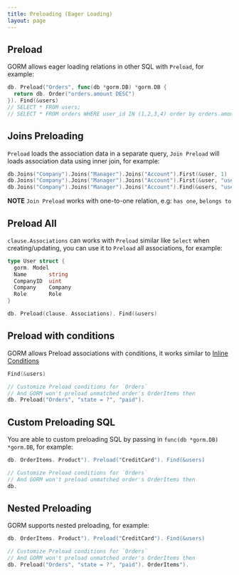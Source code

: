 ```yaml
---
title: Preloading (Eager Loading)
layout: page
---
```


## Preload

GORM allows eager loading relations in other SQL with `Preload`, for example:

```go
db. Preload("Orders", func(db *gorm.DB) *gorm.DB {
  return db. Order("orders.amount DESC")
}). Find(&users)
// SELECT * FROM users;
// SELECT * FROM orders WHERE user_id IN (1,2,3,4) order by orders.amount DESC;
```

## Joins Preloading

`Preload` loads the association data in a separate query, `Join Preload` will loads association data using inner join, for example:

```go
db.Joins("Company").Joins("Manager").Joins("Account").First(&user, 1)
db.Joins("Company").Joins("Manager").Joins("Account").First(&user, "users.name = ?", "jinzhu")
db.Joins("Company").Joins("Manager").Joins("Account").Find(&users, "users.id IN ?", []int{1,2,3,4,5})
```

**NOTE** `Join Preload` works with one-to-one relation, e.g: `has one`, `belongs to`

## Preload All

`clause.Associations` can works with `Preload` similar like `Select` when creating/updating, you can use it to `Preload` all associations, for example:

```go
type User struct {
  gorm. Model
  Name       string
  CompanyID  uint
  Company    Company
  Role       Role
}

db. Preload(clause. Associations). Find(&users)
```

## Preload with conditions

GORM allows Preload associations with conditions, it works similar to [Inline Conditions](query.html#inline_conditions)

```go
Find(&users)

// Customize Preload conditions for `Orders`
// And GORM won't preload unmatched order's OrderItems then
db. Preload("Orders", "state = ?", "paid").
```

## Custom Preloading SQL

You are able to custom preloading SQL by passing in `func(db *gorm.DB) *gorm.DB`, for example:

```go
db. OrderItems. Product"). Preload("CreditCard"). Find(&users)

// Customize Preload conditions for `Orders`
// And GORM won't preload unmatched order's OrderItems then
db.
```

## Nested Preloading

GORM supports nested preloading, for example:

```go
db. OrderItems. Product"). Preload("CreditCard"). Find(&users)

// Customize Preload conditions for `Orders`
// And GORM won't preload unmatched order's OrderItems then
db. Preload("Orders", "state = ?", "paid"). OrderItems").
```
